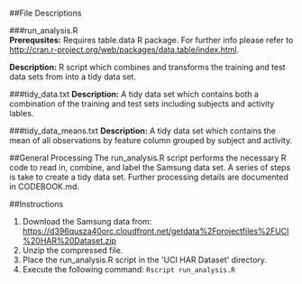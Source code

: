 ##File Descriptions

###run_analysis.R  
**Prerequsites:**  Requires table.data R package.  For further info please refer to http://cran.r-project.org/web/packages/data.table/index.html.

**Description:**  R script which combines and transforms the training and test data sets from into a tidy data set.

###tidy_data.txt
**Description:**  A tidy data set which contains both a combination of the training and test sets including subjects and activity lables.

###tidy_data_means.txt
**Description:**  A tidy data set which contains the mean of all observations by feature column grouped by subject and activity.

##General Processing
The run_analysis.R script performs the necessary R code to read in, combine, and label the Samsung data set.  A series of steps is take to create a tidy data set.  Further processing details are documented in CODEBOOK.md.

##Instructions
1.  Download the Samsung data from:  https://d396qusza40orc.cloudfront.net/getdata%2Fprojectfiles%2FUCI%20HAR%20Dataset.zip 
2.  Unzip the compressed file.
3.  Place the run_analysis.R script in the 'UCI HAR Dataset' directory.
4.  Execute the following command:  `Rscript run_analysis.R`

